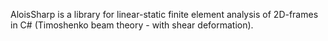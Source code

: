 AloisSharp is a library for linear-static finite element analysis of 2D-frames in C# (Timoshenko beam theory - with shear deformation).
